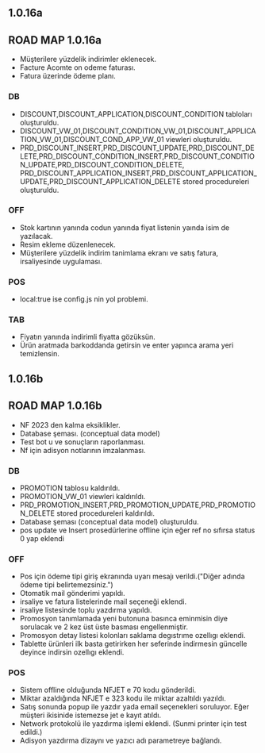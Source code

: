 ## 1.0.16a
## ROAD MAP 1.0.16a
- Müşterilere yüzdelik indirimler eklenecek.
- Facture Acomte on odeme faturası.
- Fatura üzerinde ödeme planı.
### DB
- DISCOUNT,DISCOUNT_APPLICATION,DISCOUNT_CONDITION tabloları oluşturuldu.
- DISCOUNT_VW_01,DISCOUNT_CONDITION_VW_01,DISCOUNT_APPLICATION_VW_01,DISCOUNT_COND_APP_VW_01 viewleri oluşturuldu.
- PRD_DISCOUNT_INSERT,PRD_DISCOUNT_UPDATE,PRD_DISCOUNT_DELETE,PRD_DISCOUNT_CONDITION_INSERT,PRD_DISCOUNT_CONDITION_UPDATE,PRD_DISCOUNT_CONDITION_DELETE,  
  PRD_DISCOUNT_APPLICATION_INSERT,PRD_DISCOUNT_APPLICATION_UPDATE,PRD_DISCOUNT_APPLICATION_DELETE stored procedureleri oluşturuldu.
### OFF
- Stok kartının yanında codun yanında fiyat listenin yaında isim de yazılacak.
- Resim ekleme düzenlenecek.
- Müşterilere yüzdelik indirim tanimlama ekranı ve satış fatura, irsaliyesinde uygulaması.
### POS
- local:true ise config.js nin yol problemi.
### TAB
- Fiyatın yanında indirimli fiyatta gözüksün.
- Ürün aratmada barkoddanda getirsin ve enter yapınca arama yeri temizlensin.

## 1.0.16b
## ROAD MAP 1.0.16b
- NF 2023 den kalma eksiklikler.
- Database şeması. (conceptual data model)
- Test bot u ve sonuçların raporlanması.
- Nf için adisyon notlarının imzalanması.
### DB
- PROMOTION tablosu kaldırıldı.
- PROMOTION_VW_01 viewleri kaldırıldı.
- PRD_PROMOTION_INSERT,PRD_PROMOTION_UPDATE,PRD_PROMOTION_DELETE stored procedureleri kaldırıldı.
- Database şeması (conceptual data model) oluşturuldu.
- pos update ve Insert prosedürlerine offline için eğer ref no sıfırsa status 0 yap eklendi
### OFF
- Pos için ödeme tipi giriş ekranında uyarı mesajı verildi.("Diğer adında ödeme tipi belirtemezsiniz.")
- Otomatik  mail gönderimi yapıldı.
- irsaliye ve fatura listelerinde mail seçeneği eklendi.
- irsaliye listesinde toplu yazdırma yapıldı. 
- Promosyon tanımlamada yeni butonuna basınca eminmisin diye sorulacak ve 2 kez üst üste basması engellenmiştir.
- Promosyon detay listesi kolonları saklama degıstrıme ozellıgı eklendi.
- Tablette ürünleri ilk basta getirirken her seferinde indirmesin güncelle deyince indirsin ozellıgı eklendi.
### POS
- Sistem offline olduğunda NFJET e 70 kodu gönderildi.
- Miktar azaldığında NFJET e 323 kodu ile miktar azaltıldı yazıldı.
- Satış sonunda popup ile yazdır yada email seçenekleri soruluyor. Eğer müşteri ikisinide istemezse jet e kayıt atıldı.
- Network protokolü ile yazdırma işlemi eklendi. (Sunmi printer için test edildi.)
- Adisyon yazdırma dizaynı ve yazıcı adı parametreye bağlandı.